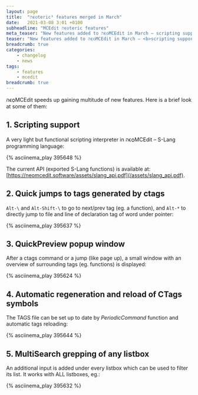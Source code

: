 ```yaml
---
layout: page
title:  "הϵѻteric³ features merged in March"
date:   2021-03-08 3:01 +0100
subheadline: "MCEdit הϵѻteric features"
meta_teaser: "New features added to הϵѻMCEdit in March – scripting support², CTags quick jumps², QuickPreview³ window, periodic command³ support, MultiSearch³ grepping of any listbox."
teaser: "New features added to הϵѻMCEdit in March – <b>scripting support</b>², <b>CTags quick jumps</b>², <b>QuickPreview window</b>³, <b>periodic command</b>³ support, <b>MultiSearch</b>³ grepping of any listbox."
breadcrumb: true
categories: 
    - changelog
    - news
tags:
    - features
    - mcedit
breadcrumb: true
---
```


הϵѻMCEdit speeds up gaining multitude of new features. Here is a
brief look at some of them:

## 1. **Scripting support**

A very light but functional scripting interpreter in הϵѻMCEdit –
S-Lang programming language:

{% asciinema_play 395648 %}

The current API (exported S-Lang functions) is available at: 
[https://neomcedit.software/assets/slang_api.pdf](/assets/slang_api.pdf).


## 2. **Quick jumps to tags generated by ctags**

`Alt-\` and `Alt-Shift-\` to go to next/prev tag (eg. a function), and `Alt-*` to
directly jump to file and line of declaration tag of word under
pointer:

{% asciinema_play 395637 %}


## 3. **QuickPreview popup window**

After a ctags command or a jump (like page up), a small window
with an overview of surrounding tags (eg. functions) is displayed:

{% asciinema_play 395624 %}


## 4. **Automatic regeneration and reload of CTags symbols**

The TAGS file can be set up to date by *PeriodicCommand* function
and automatic tags reloading:

{% asciinema_play 395644 %}


## 5. **MultiSearch grepping of any listbox**

An additional input is added under every listbox which can be used
to filter its list. It works with ALL listboxes, eg.:

{% asciinema_play 395632 %}
